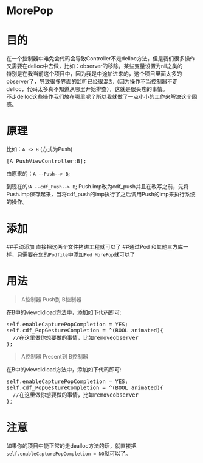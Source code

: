 # MorePop
# 目的
在一个控制器中难免会代码会导致Controller不走delloc方法，但是我们很多操作又需要在delloc中去做，比如：observer的移除，某些变量设置为nil之类的<br>
特别是在我当前这个项目中，因为我是中途加进来的，这个项目里面太多的observer了，导致很多界面的监听已经很混乱（因为操作不当控制器不走delloc，代码太多真不知道从哪里开始排查），这就是很头疼的事情。<br>
不走delloc这些操作我们放在哪里呢？所以我就做了一点小小的工作来解决这个困惑。

# 原理
比如：`A -> B` (方式为Push)<br>
<pre>
[A PushViewController:B];
</pre>
由原来的：`A --Push--> B`;

到现在的:`A --cdf_Push--> B`;
Push.imp改为cdf_push并且在改写之前，先将Push.imp保存起来，当将cdf_push的imp执行了之后调用Push的imp来执行系统的操作。
# 添加
##手动添加
直接把这两个文件拷进工程就可以了
##通过Pod
和其他三方库一样，只需要在您的`Podfile`中添加`Pod MorePop`就可以了
# 用法
> A控制器 Push到 B控制器

在B中的viewdidload方法中，添加如下代码即可:
<pre>
self.enableCapturePopCompletion = YES;
self.cdf_PopGestureCompletion = ^(BOOL animated){
  //在这里做你想要做的事情，比如removeobserver
};
</pre>

> A控制器 Present到 B控制器

在B中的viewdidload方法中，添加如下代码即可:
<pre>
self.enableCapturePopCompletion = YES;
self.cdf_PopGestureCompletion = ^(BOOL animated){
  //在这里做你想要做的事情，比如removeobserver
};
</pre>

# 注意
如果你的项目中能正常的走dealloc方法的话，就直接把`self.enableCapturePopCompletion = NO`就可以了。
